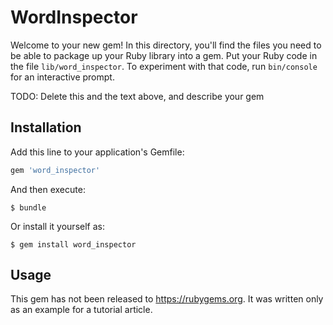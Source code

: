# WordInspector

Welcome to your new gem! In this directory, you'll find the files you need to be able to package up your Ruby library into a gem. Put your Ruby code in the file `lib/word_inspector`. To experiment with that code, run `bin/console` for an interactive prompt.

TODO: Delete this and the text above, and describe your gem

## Installation

Add this line to your application's Gemfile:

```ruby
gem 'word_inspector'
```

And then execute:

    $ bundle

Or install it yourself as:

    $ gem install word_inspector

## Usage

This gem has not been released to https://rubygems.org. It was written only as an example for a tutorial article.  


